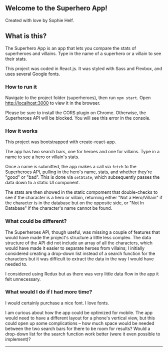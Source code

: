 ## Welcome to the Superhero App!

Created with love by Sophie Helf.

## What is this?

The Superhero App is an app that lets you compare the stats of superheroes and villains. Type in the name of a superhero or a villain to see their stats. 

This project was coded in React.js. It was styled with Sass and Flexbox, and uses several Google fonts.

### How to run it

Navigate to the project folder (superheroes), then run `npm start`. 
Open [http://localhost:3000](http://localhost:3000) to view it in the browser.

Please be sure to install the CORS plugin on Chrome. Otherwise, the Superheroes API will be blocked. You will see this error in the console.

### How it works

This project was bootstrapped with create-react-app.

The app has two search bars, one for heroes and one for villains. Type in a name to see a hero or villain's stats.

Once a name is submitted, the app makes a call via `fetch` to the Superheroes API, pulling in the hero's name, stats, and whether they're "good" or "bad". This is done via `setState`, which subsequently passes the data down to a static UI component.

The stats are then showed in the static compoment that double-checks to see if the character is a hero or villain, returning either "Not a Hero/Villain" if the character is in the database but on the opposite side, or "Not In Database" if the character's name cannot be found.

### What could be different?

The Superheroes API, though useful, was missing a couple of features that would have made the project's structure a little less complex. The data structure of the API did not include an array of all the characters, which would have made it easier to separate heroes from villains; I initially considered creating a drop-down list instead of a search function for the characters but it was difficult to extract the data in the way I would have needed to.

I considered using Redux but as there was very little data flow in the app it felt unnecessary. 

### What would I do if I had more time?

I would certainly purchase a nice font. I love fonts.

I am curious about how the app could be optimized for mobile. The app would need to have a different layout for a phone's vertical view, but this could open up some complications – how much space would be needed between the two search bars for there to be room for results? Would a drop-down list for the search function work better (were it even possible to implement)? 

----
